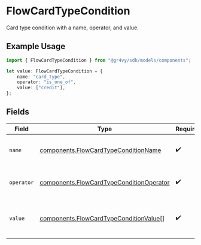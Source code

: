 # FlowCardTypeCondition

Card type condition with a name, operator, and value.

## Example Usage

```typescript
import { FlowCardTypeCondition } from "@gr4vy/sdk/models/components";

let value: FlowCardTypeCondition = {
    name: "card_type",
    operator: "is_one_of",
    value: ["credit"],
};
```

## Fields

| Field                                                                                                | Type                                                                                                 | Required                                                                                             | Description                                                                                          | Example                                                                                              |
| ---------------------------------------------------------------------------------------------------- | ---------------------------------------------------------------------------------------------------- | ---------------------------------------------------------------------------------------------------- | ---------------------------------------------------------------------------------------------------- | ---------------------------------------------------------------------------------------------------- |
| `name`                                                                                               | [components.FlowCardTypeConditionName](../../models/components/flowcardtypeconditionname.md)         | :heavy_check_mark:                                                                                   | The type of match made for this rule.                                                                | card_type                                                                                            |
| `operator`                                                                                           | [components.FlowCardTypeConditionOperator](../../models/components/flowcardtypeconditionoperator.md) | :heavy_check_mark:                                                                                   | The comparison to make on the `value`.                                                               | is_one_of                                                                                            |
| `value`                                                                                              | [components.FlowCardTypeConditionValue](../../models/components/flowcardtypeconditionvalue.md)[]     | :heavy_check_mark:                                                                                   | Card type to compare the transaction to.                                                             | [<br/>"credit"<br/>]                                                                                 |